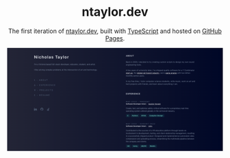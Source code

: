 <h1 align="center">
  ntaylor.dev
</h1>
<p align="center">
  The first iteration of <a href="https://ntaylor.dev" target="_blank">ntaylor.dev</a>, built with <a href="https://www.typescriptlang.org/" target="_blank">TypeScript</a> and hosted on <a href="https://pages.github.com/" target="_blank">GitHub Pages</a>.
</p>


![demo](./portfolio/src/static/images/screen.png)

